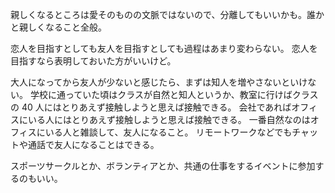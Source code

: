 親しくなるところは愛そのものの文脈ではないので、分離してもいいかも。誰かと親しくなること全般。

恋人を目指すとしても友人を目指すとしても過程はあまり変わらない。
恋人を目指すなら表明しておいた方がいいけど。

大人になってから友人が少ないと感じたら、まずは知人を増やさないといけない。
学校に通っていた頃はクラスが自然と知人というか、教室に行けばクラスの 40 人にはとりあえず接触しようと思えば接触できる。
会社であればオフィスにいる人にはとりあえず接触しようと思えば接触できる。
一番自然なのはオフィスにいる人と雑談して、友人になること。
リモートワークなどでもチャットや通話で友人になることはできる。

スポーツサークルとか、ボランティアとか、共通の仕事をするイベントに参加するのもいい。
